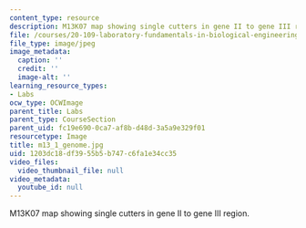 ```yaml
---
content_type: resource
description: M13K07 map showing single cutters in gene II to gene III region.
file: /courses/20-109-laboratory-fundamentals-in-biological-engineering-fall-2007/1203dc18df3955b5b747c6fa1e34cc35_m13_1_genome.jpg
file_type: image/jpeg
image_metadata:
  caption: ''
  credit: ''
  image-alt: ''
learning_resource_types:
- Labs
ocw_type: OCWImage
parent_title: Labs
parent_type: CourseSection
parent_uid: fc19e690-0ca7-af8b-d48d-3a5a9e329f01
resourcetype: Image
title: m13_1_genome.jpg
uid: 1203dc18-df39-55b5-b747-c6fa1e34cc35
video_files:
  video_thumbnail_file: null
video_metadata:
  youtube_id: null
---
```

M13K07 map showing single cutters in gene II to gene III region.

